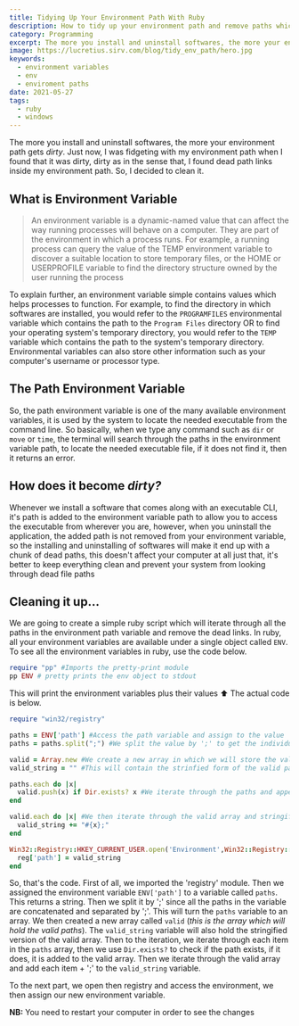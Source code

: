 ```yaml
---
title: Tidying Up Your Environment Path With Ruby
description: How to tidy up your environment path and remove paths which are dead links using the Ruby programming language
category: Programming
excerpt: The more you install and uninstall softwares, the more your environment path gets dirty
image: https://lucretius.sirv.com/blog/tidy_env_path/hero.jpg
keywords:
  - environment variables
  - env
  - enviroment paths
date: 2021-05-27
tags:
  - ruby
  - windows
---
```


<p class="intro">
The more you install and uninstall softwares, the more your environment path gets <i>dirty</i>.
Just now, I was fidgeting with my environment path when I found that it was dirty, dirty as in the sense that, I found dead path links inside my environment path. So, I decided to clean it.
</p>

## What is Environment Variable

> An environment variable is a dynamic-named value that can affect the way running processes will behave on a computer. They are part of the environment in which a process runs. For example, a running process can query the value of the TEMP environment variable to discover a suitable location to store temporary files, or the HOME or USERPROFILE variable to find the directory structure owned by the user running the process

To explain further, an environment variable simple contains values which helps processes to function. For example, to find the directory in which softwares are installed, you would refer to the `PROGRAMFILES` environmental variable which contains the path to the `Program Files` directory OR to find your operating system's temporary directory, you would refer to the `TEMP` variable which contains the path to the system's temporary directory. Environmental variables can also store other information such as your computer's username or processor type.

## The Path Environment Variable

So, the path environment variable is one of the many available environment variables, it is used by the system to locate the needed executable from the command line. So basically, when we type any command such as `dir` or `move` or `time`, the terminal will search through the paths in the environment variable path, to locate the needed executable file, if it does not find it, then it returns an error.

## How does it become _dirty?_

Whenever we install a software that comes along with an executable CLI, it's path is added to the environment variable path to allow you to access the executable from wherever you are, however, when you uninstall the application, the added path is not removed from your environment variable, so the installing and uninstalling of softwares will make it end up with a chunk of dead paths, this doesn't affect your computer at all just that, it's better to keep everything clean and prevent your system from looking through dead file paths

## Cleaning it up...

We are going to create a simple ruby script which will iterate through all the paths in the environment path variable and remove the dead links.
In ruby, all your environment variables are available under a single object called `ENV`.
To see all the environment variables in ruby, use the code below.

```ruby
require "pp" #Imports the pretty-print module
pp ENV # pretty prints the env object to stdout
```

This will print the environment variables plus their values :arrow_up:
The actual code is below.

```ruby
require "win32/registry"

paths = ENV['path'] #Access the path variable and assign to the value 'paths'
paths = paths.split(";") #We split the value by ';' to get the individual paths

valid = Array.new #We create a new array in which we will store the valid paths
valid_string = "" #This will contain the strinfied form of the valid paths

paths.each do |x|
  valid.push(x) if Dir.exists? x #We iterate through the paths and append the path to the valid array if it exists
end

valid.each do |x| #We then iterate through the valid array and stringify it
  valid_string += "#{x};"
end

Win32::Registry::HKEY_CURRENT_USER.open('Environment',Win32::Registry::KEY_WRITE) do |reg| #We open the environment in the registry and assign our new value
  reg['path'] = valid_string
end
```

So, that's the code.
First of all, we imported the 'registry' module. Then we assigned the environment variable `ENV['path']` to a variable called `paths`. This returns a string.
Then we split it by ';' since all the paths in the variable are concatenated and separated by ';'. This will turn the `paths` variable to an array.
We then created a new array called `valid` (_this is the array which will hold the valid paths_).
The `valid_string` variable will also hold the stringified version of the valid array.
Then to the iteration, we iterate through each item in the `paths` array, then we use `Dir.exists?` to check if the path exists, if it does, it is added to the valid array.
Then we iterate through the valid array and add each item + ';' to the `valid_string` variable.

To the next part, we open then registry and access the environment, we then assign our new environment variable.

**NB:** You need to restart your computer in order to see the changes
